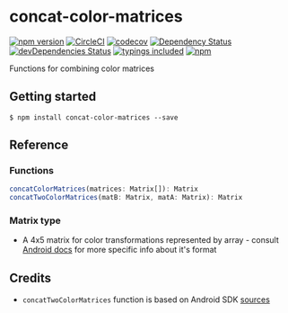 # concat-color-matrices
[![npm version](https://badge.fury.io/js/concat-color-matrices.svg?t=1495378566925)](https://badge.fury.io/js/concat-color-matrices)
[![CircleCI](https://circleci.com/gh/iyegoroff/concat-color-matrices.svg?style=svg)](https://circleci.com/gh/iyegoroff/concat-color-matrices)
[![codecov](https://codecov.io/gh/iyegoroff/concat-color-matrices/branch/master/graph/badge.svg?t=1520230083925)](https://codecov.io/gh/iyegoroff/concat-color-matrices)
[![Dependency Status](https://david-dm.org/iyegoroff/concat-color-matrices.svg?t=1495378566925)](https://david-dm.org/iyegoroff/concat-color-matrices)
[![devDependencies Status](https://david-dm.org/iyegoroff/concat-color-matrices/dev-status.svg)](https://david-dm.org/iyegoroff/concat-color-matrices?type=dev)
[![typings included](https://img.shields.io/badge/typings-included-brightgreen.svg?t=1495378566925)](src/index.d.ts)
[![npm](https://img.shields.io/npm/l/express.svg?t=1495378566925)](https://www.npmjs.com/package/concat-color-matrices)

Functions for combining color matrices

## Getting started

`$ npm install concat-color-matrices --save`

## Reference

### Functions

```typescript
concatColorMatrices(matrices: Matrix[]): Matrix
concatTwoColorMatrices(matB: Matrix, matA: Matrix): Matrix
```

### Matrix type

- A 4x5 matrix for color transformations represented by array -
  consult [Android docs](https://developer.android.com/reference/android/graphics/ColorMatrix)
	for more specific info about it's format

## Credits

- `concatTwoColorMatrices` function is based on Android SDK [sources](https://goo.gl/MMDopQ)

